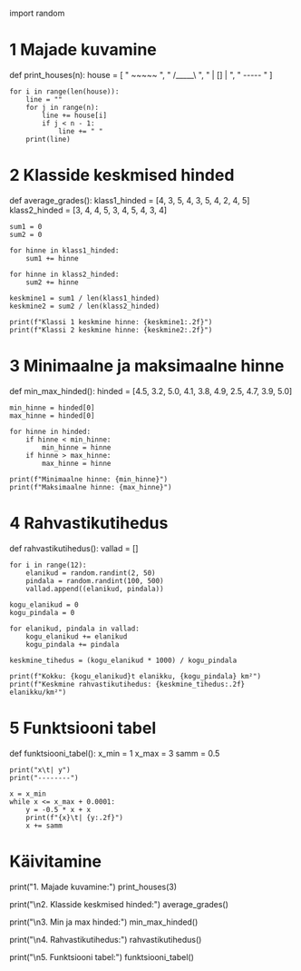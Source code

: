 import random

# 1️ Majade kuvamine
def print_houses(n):
    house = [
        "  ~~~~~  ",
        " /_____\\ ",
        " | []  | ",
        "  -----  "
    ]
    
    for i in range(len(house)):
        line = ""
        for j in range(n):
            line += house[i]
            if j < n - 1:
                line += " "
        print(line)

# 2️ Klasside keskmised hinded
def average_grades():
    klass1_hinded = [4, 3, 5, 4, 3, 5, 4, 2, 4, 5]
    klass2_hinded = [3, 4, 4, 5, 3, 4, 5, 4, 3, 4]
    
    sum1 = 0
    sum2 = 0
    
    for hinne in klass1_hinded:
        sum1 += hinne
    
    for hinne in klass2_hinded:
        sum2 += hinne
    
    keskmine1 = sum1 / len(klass1_hinded)
    keskmine2 = sum2 / len(klass2_hinded)
    
    print(f"Klassi 1 keskmine hinne: {keskmine1:.2f}")
    print(f"Klassi 2 keskmine hinne: {keskmine2:.2f}")

# 3️ Minimaalne ja maksimaalne hinne
def min_max_hinded():
    hinded = [4.5, 3.2, 5.0, 4.1, 3.8, 4.9, 2.5, 4.7, 3.9, 5.0]
    
    min_hinne = hinded[0]
    max_hinne = hinded[0]
    
    for hinne in hinded:
        if hinne < min_hinne:
            min_hinne = hinne
        if hinne > max_hinne:
            max_hinne = hinne
    
    print(f"Minimaalne hinne: {min_hinne}")
    print(f"Maksimaalne hinne: {max_hinne}")

# 4️ Rahvastikutihedus
def rahvastikutihedus():
    vallad = []
    
    for i in range(12):
        elanikud = random.randint(2, 50)
        pindala = random.randint(100, 500)
        vallad.append((elanikud, pindala))
    
    kogu_elanikud = 0
    kogu_pindala = 0
    
    for elanikud, pindala in vallad:
        kogu_elanikud += elanikud
        kogu_pindala += pindala
    
    keskmine_tihedus = (kogu_elanikud * 1000) / kogu_pindala
    
    print(f"Kokku: {kogu_elanikud}t elanikku, {kogu_pindala} km²")
    print(f"Keskmine rahvastikutihedus: {keskmine_tihedus:.2f} elanikku/km²")

# 5️ Funktsiooni tabel
def funktsiooni_tabel():
    x_min = 1
    x_max = 3
    samm = 0.5
    
    print("x\t| y")
    print("--------")
    
    x = x_min
    while x <= x_max + 0.0001:
        y = -0.5 * x + x
        print(f"{x}\t| {y:.2f}")
        x += samm

# Käivitamine
print("1. Majade kuvamine:")
print_houses(3)

print("\n2. Klasside keskmised hinded:")
average_grades()

print("\n3. Min ja max hinded:")
min_max_hinded()

print("\n4. Rahvastikutihedus:")
rahvastikutihedus()

print("\n5. Funktsiooni tabel:")
funktsiooni_tabel()
